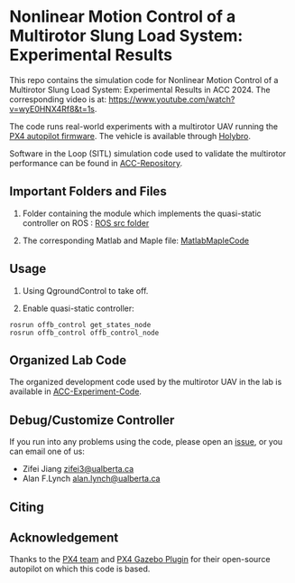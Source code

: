 # Nonlinear Motion Control of a Multirotor Slung Load System:  Experimental Results


This repo contains the simulation code for Nonlinear Motion Control of a Multirotor Slung Load System:  Experimental Results in ACC 2024. The corresponding video is at: https://www.youtube.com/watch?v=wyE0HNX4Rf8&t=1s.

The code runs real-world experiments with a multirotor UAV running the [PX4 autopilot firmware](https://px4.io/). The vehicle is available through [Holybro](https://holybro.com/). 

Software in the Loop (SITL) simulation code used to validate the multirotor performance can be found in [ACC-Repository](https://github.com/ANCL/ACC-Repository).

## Important Folders and Files

1. Folder containing the module which implements the quasi-static controller on ROS : [ROS src folder](./src)

2. The corresponding Matlab and Maple file: [MatlabMapleCode](./MatlabMapleCode)

## Usage

1. Using QgroundControl to take off.

2. Enable quasi-static controller:

```
rosrun offb_control get_states_node
rosrun offb_control offb_control_node 
```

## Organized Lab Code

The organized development code used by the multirotor UAV in the lab is available in [ACC-Experiment-Code](https://github.com/ANCL/ACC-Experiment-Code).

## Debug/Customize Controller

If you run into any problems using the code, please open an [issue](https://help.github.com/en/github/managing-your-work-on-github/creating-an-issue), or you can email one of us:

* Zifei Jiang <zifei3@ualberta.ca>
* Alan F.Lynch <alan.lynch@ualberta.ca>

## Citing

## Acknowledgement
Thanks to the [PX4 team](https://px4.io/) and [PX4 Gazebo Plugin](https://github.com/PX4/PX4-SITL_gazebo) for their open-source autopilot on which this code is based. 
